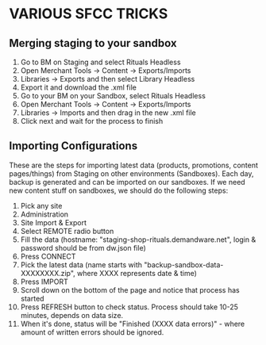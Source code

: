 # VARIOUS SFCC TRICKS
 

## Merging staging to your sandbox

1. Go to BM on Staging and select Rituals Headless
2. Open Merchant Tools -> Content -> Exports/Imports
3. Libraries -> Exports and then select Library Headless
4. Export it and download the .xml file
5. Go to your BM on your Sandbox, select Rituals Headless
6. Open Merchant Tools -> Content -> Exports/Imports
7. Libraries -> Imports and then drag in the new .xml file
8. Click next and wait for the process to finish

## Importing Configurations

These are the steps for importing latest data (products, promotions, content pages/things) from Staging on other environments (Sandboxes). Each day, backup is generated and can be imported on our sandboxes. If we need new content stuff on sandboxes, we should do the following steps:
1. Pick any site
2. Administration
3. Site Import & Export
4. Select REMOTE radio button
5. Fill the data (hostname: "staging-shop-rituals.demandware.net", login & password should be from dw.json file)
6. Press CONNECT
7. Pick the latest data (name starts with "backup-sandbox-data-XXXXXXXX.zip", where XXXX represents date & time)
8. Press IMPORT
9. Scroll down on the bottom of the page and notice that process has started
10. Press REFRESH button to check status. Process should take 10-25 minutes, depends on data size.
11. When it's done, status will be "Finished (XXXX data errors)" - where amount of written errors should be ignored.